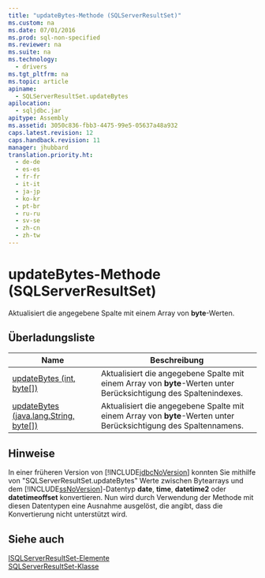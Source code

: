 ```yaml
---
title: "updateBytes-Methode (SQLServerResultSet)"
ms.custom: na
ms.date: 07/01/2016
ms.prod: sql-non-specified
ms.reviewer: na
ms.suite: na
ms.technology: 
  - drivers
ms.tgt_pltfrm: na
ms.topic: article
apiname: 
  - SQLServerResultSet.updateBytes
apilocation: 
  - sqljdbc.jar
apitype: Assembly
ms.assetid: 3050c836-fbb3-4475-99e5-05637a48a932
caps.latest.revision: 12
caps.handback.revision: 11
manager: jhubbard
translation.priority.ht: 
  - de-de
  - es-es
  - fr-fr
  - it-it
  - ja-jp
  - ko-kr
  - pt-br
  - ru-ru
  - sv-se
  - zh-cn
  - zh-tw
---
```

# updateBytes-Methode (SQLServerResultSet)
  Aktualisiert die angegebene Spalte mit einem Array von **byte**\-Werten.  
  
## Überladungsliste  
  
|Name|Beschreibung|  
|----------|------------------|  
|[updateBytes \(int, byte&#91;&#93;\)](../content/updateBytes-Method--int--byte-.md)|Aktualisiert die angegebene Spalte mit einem Array von **byte**\-Werten unter Berücksichtigung des Spaltenindexes.|  
|[updateBytes \(java.lang.String, byte&#91;&#93;\)](../content/updateBytes-Method--java.lang.String--byte-.md)|Aktualisiert die angegebene Spalte mit einem Array von **byte**\-Werten unter Berücksichtigung des Spaltennamens.|  
  
## Hinweise  
 In einer früheren Version von [!INCLUDE[jdbcNoVersion](../content/includes/jdbcNoVersion_md.md)] konnten Sie mithilfe von "SQLServerResultSet.updateBytes" Werte zwischen Bytearrays und dem [!INCLUDE[ssNoVersion](../content/includes/ssNoVersion_md.md)]\-Datentyp **date**, **time**, **datetime2** oder **datetimeoffset** konvertieren. Nun wird durch Verwendung der Methode mit diesen Datentypen eine Ausnahme ausgelöst, die angibt, dass die Konvertierung nicht unterstützt wird.  
  
## Siehe auch  
 [ISQLServerResultSet-Elemente](../content/SQLServerResultSet-Members.md)   
 [SQLServerResultSet-Klasse](../content/SQLServerResultSet-Class.md)  
  
  